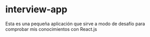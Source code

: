 # interview-app
Esta es una pequeña aplicación que sirve a modo de desafío para comprobar mis conocimientos con React.js
